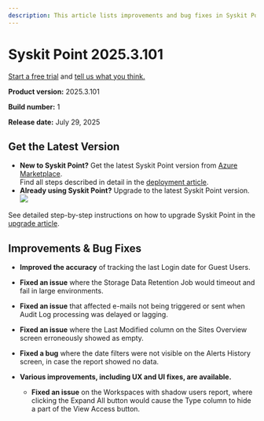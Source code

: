 ```yaml
---
description: This article lists improvements and bug fixes in Syskit Point version 2025.3.101
---
```


# Syskit Point 2025.3.101

[Start a free trial](https://www.syskit.com/products/point/free-trial/) and [tell us what you think.](https://www.syskit.com/company/contact-us/)

**Product version:** 2025.3.101

**Build number:** 1

**Release date:** July 29, 2025

## Get the Latest Version

* **New to Syskit Point?** Get the latest Syskit Point version from [Azure Marketplace](https://azuremarketplace.microsoft.com/en-us/marketplace/apps/syskitltd.syskit\_point).\
 Find all steps described in detail in the [deployment article](../../../set-up-point-enterprise/deployment/deploy-syskit-point.md).
* **Already using Syskit Point?** Upgrade to the latest Syskit Point version.\
 [![](https://aka.ms/deploytoazurebutton)](https://portal.azure.com/#create/Microsoft.Template/uri/https%3A%2F%2Fsyskitassetsstorage.blob.core.windows.net%2Fpoint%2FARMTemplates%2Fv2025-3-101%2FPointUpdateTemplate.json)

See detailed step-by-step instructions on how to upgrade Syskit Point in the [upgrade article](../../../set-up-point-enterprise/deployment/upgrade-syskit-point.md).

## Improvements & Bug Fixes

* **Improved the accuracy** of tracking the last Login date for Guest Users. 

* **Fixed an issue** where the Storage Data Retention Job would timeout and fail in large environments.

* **Fixed an issue** that affected e-mails not being triggered or sent when Audit Log processing was delayed or lagging. 

* **Fixed an issue** where the Last Modified column on the Sites Overview screen erroneously showed as empty. 

* **Fixed a bug** where the date filters were not visible on the Alerts History screen, in case the report showed no data.

* **Various improvements, including UX and UI fixes, are available.**
    * **Fixed an issue** on the Workspaces with shadow users report, where clicking the Expand All button would cause the Type column to hide a part of the View Access button. 
